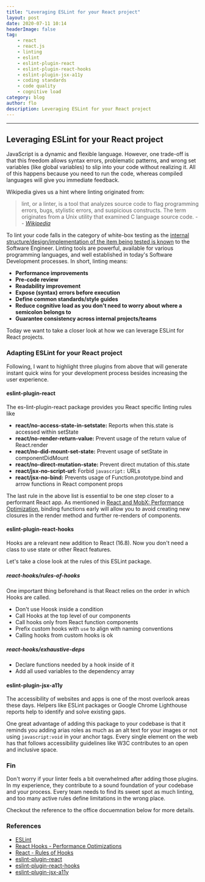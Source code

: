 ```yaml
---
title: "Leveraging ESLint for your React project"
layout: post
date: 2020-07-11 10:14
headerImage: false
tag:
    - react
    - react.js
    - linting
    - eslint
    - eslint-plugin-react
    - eslint-plugin-react-hooks
    - eslint-plugin-jsx-a11y
    - coding standards
    - code quality
    - cognitive load
category: blog
author: flo
description: Leveraging ESLint for your React project
---
```


---

## Leveraging ESLint for your React project

JavaScript is a dynamic and flexible language. However, one trade-off is that this freedom allows syntax errors, problematic patterns, and wrong set variables (like global variables) to slip into your code without realizing it. All of this happens because you need to run the code, whereas compiled languages will give you immediate feedback.

Wikipedia gives us a hint where linting originated from:

> lint, or a linter, is a tool that analyzes source code to flag programming errors, bugs, stylistic errors, and suspicious constructs. The term originates from a Unix utility that examined C language source code.
> -- <cite>[Wikipedia][1]

To lint your code falls in the category of white-box testing as the [internal structure/design/implementation of the item being tested is known][2] to the Software Engineer.
Linting tools are powerful, available for various programming languages, and well established in today's Software Development processes. In short, linting means:

-   **Performance improvements**
-   **Pre-code review**
-   **Readability improvement**
-   **Expose (syntax) errors before execution**
-   **Define common standards/style guides**
-   **Reduce cognitive load as you don't need to worry about where a semicolon belongs to**
-   **Guarantee consistency across internal projects/teams**

Today we want to take a closer look at how we can leverage ESLint for React projects.

### Adapting ESLint for your React project

Following, I want to highlight three plugins from above that will generate instant quick wins for your development process besides increasing the user experience.

#### eslint-plugin-react

The es-lint-plugin-react package provides you React specific linting rules like

-   **react/no-access-state-in-setstate:** Reports when this.state is accessed within setState
-   **react/no-render-return-value:** Prevent usage of the return value of React.render
-   **react/no-did-mount-set-state:** Prevent usage of setState in componentDidMount
-   **react/no-direct-mutation-state:** Prevent direct mutation of this.state
-   **react/jsx-no-script-url:** Forbid `javascript:` URLs
-   **react/jsx-no-bind:** Prevents usage of Function.prototype.bind and arrow functions in React component props

The last rule in the above list is essential to be one step closer to a performant React app. As mentioned in [React and MobX: Performance Optimization][2], binding functions early will allow you to avoid creating new closures in the render method and further re-renders of components.

#### eslint-plugin-react-hooks

Hooks are a relevant new addition to React (16.8). Now you don't need a class to use state or other React features.

Let's take a close look at the rules of this ESLint package.

##### react-hooks/rules-of-hooks

One important thing beforehand is that React relies on the order in which Hooks are called.

-   Don't use Hoosk inside a condition
-   Call Hooks at the top level of our components
-   Call hooks only from React function components
-   Prefix custom hooks with `use` to align with naming conventions
-   Calling hooks from custom hooks is ok

##### react-hooks/exhaustive-deps

-   Declare functions needed by a hook inside of it
-   Add all used variables to the dependency array

#### eslint-plugin-jsx-a11y

The accessibility of websites and apps is one of the most overlook areas these days. Helpers like ESLint packages or Google Chrome Lighthouse reports help to identify and solve existing gaps.

One great advantage of adding this package to your codebase is that it reminds you adding arias roles as much as an alt text for your images or not using `javascript:void` in your anchor tags. Every single element on the web has that follows accessibility guidelines like W3C contributes to an open and inclusive space.

### Fin

Don't worry if your linter feels a bit overwhelmed after adding those plugins. In my experience, they contribute to a sound foundation of your codebase and your process. Every team needs to find its sweet spot as much linting, and too many active rules define limitations in the wrong place.

Checkout the reference to the office docuemnation below for more details.

### References

-   [ESLint](https://eslint.org/)
-   [React Hooks - Performance Optimizations](https://reactjs.org/docs/hooks-faq.html#performance-optimizations)
-   [React - Rules of Hooks](https://reactjs.org/docs/hooks-rules.html)
-   [eslint-plugin-react](https://github.com/yannickcr/eslint-plugin-react)
-   [eslint-plugin-react-hooks](https://www.npmjs.com/package/eslint-plugin-react-hooks)
-   [eslint-plugin-jsx-a11y](https://github.com/jsx-eslint/eslint-plugin-jsx-a11y#readme)

[1]: https://en.wikipedia.org/wiki/Lint_(software)
[2]: https://qa-platforms.com/what-is-white-box-testing/
[3]: https://florianjosefreheis.com/blog/react-and-mobx-performance-optimization/
